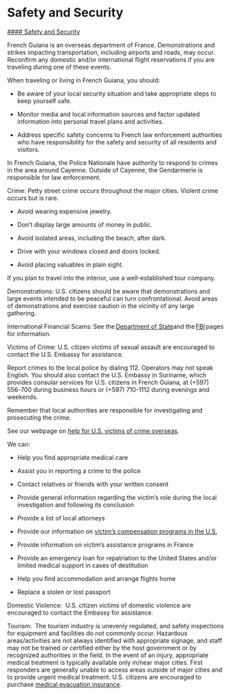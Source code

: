 # Safety and Security

[#### Safety and Security](javascript:void(0); "Safety and Security")

French Guiana is an overseas department of France. Demonstrations and strikes impacting transportation, including airports and roads, may occur. Reconfirm any domestic and/or international flight reservations if you are traveling during one of these events.

When traveling or living in French Guiana, you should:

* Be aware of your local security situation and take appropriate steps to keep yourself safe.
* Monitor media and local information sources and factor updated information into personal travel plans and activities.

* Address specific safety concerns to French law enforcement authorities who have responsibility for the safety and security of all residents and visitors.

In French Guiana, the Police Nationale have authority to respond to crimes in the area around Cayenne. Outside of Cayenne, the Gendarmerie is responsible for law enforcement.

Crime: Petty street crime occurs throughout the major cities. Violent crime occurs but is rare.

* Avoid wearing expensive jewelry.
* Don’t display large amounts of money in public.

* Avoid isolated areas, including the beach, after dark.
* Drive with your windows closed and doors locked.
* Avoid placing valuables in plain sight.

If you plan to travel into the interior, use a well-established tour company.

Demonstrations: U.S. citizens should be aware that demonstrations and large events intended to be peaceful can turn confrontational. Avoid areas of demonstrations and exercise caution in the vicinity of any large gathering.

International Financial Scams: See the [Department of State](http://travel.state.gov/content/passports/english/emergencies/scams.html)and the [FBI](http://www.fbi.gov/scams-safety/fraud) pages for information.

Victims of Crime: U.S. citizen victims of sexual assault are encouraged to contact the U.S. Embassy for assistance.

Report crimes to the local police by dialing 112. Operators may not speak English. You should also contact the U.S. Embassy in Suriname, which provides consular services for U.S. citizens in French Guiana, at (+597) 556-700 during business hours or (+597) 710-1112 during evenings and weekends.

Remember that local authorities are responsible for investigating and prosecuting the crime.

See our webpage on [help for U.S. victims of crime overseas](http://travel.state.gov/content/passports/en/emergencies/victims.html).

We can:

* Help you find appropriate medical care
* Assist you in reporting a crime to the police
* Contact relatives or friends with your written consent
* Provide general information regarding the victim’s role during the local investigation and following its conclusion

* Provide a list of local attorneys
* Provide our information on [victim’s compensation programs in the U.S.](http://travel.state.gov/content/passports/english/emergencies/victims.html)
* Provide information on victim’s assistance programs in France
* Provide an emergency loan for repatriation to the United States and/or limited medical support in cases of destitution
* Help you find accommodation and arrange flights home

* Replace a stolen or lost passport

Domestic Violence:  U.S. citizen victims of domestic violence are encouraged to contact the Embassy for assistance.

Tourism:  The tourism industry is unevenly regulated, and safety inspections for equipment and facilities do not commonly occur. Hazardous areas/activities are not always identified with appropriate signage, and staff may not be trained or certified either by the host government or by recognized authorities in the field. In the event of an injury, appropriate medical treatment is typically available only in/near major cities. First responders are generally unable to access areas outside of major cities and to provide urgent medical treatment. U.S. citizens are encouraged to purchase [medical evacuation insurance](https://travel.state.gov/content/travel/en/international-travel/before-you-go/your-health-abroad/Insurance_Coverage_Overseas.html).